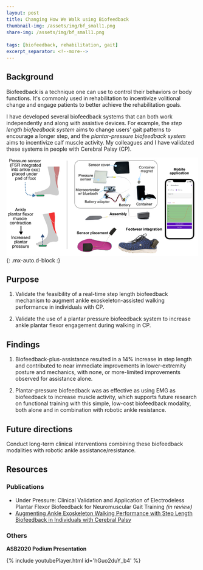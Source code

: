 ```yaml
---
layout: post
title: Changing How We Walk using Biofeedback
thumbnail-img: /assets/img/bf_small1.png
share-img: /assets/img/bf_small1.png

tags: [biofeedback, rehabilitation, gait]
excerpt_separator: <!--more-->
---
```




## Background

Biofeedback is a technique one can use to control their behaviors or body functions. It's commonly used in rehabilitation to incentivize volitional change and engage patients to better achieve the rehabilitation goals.

I have developed several biofeedback systems that can both work independently and along with assistive devices. For example, the *step length biofeedback system* aims to change users' gait patterns to encourage a longer step, and the *plantar-pressure biofeedback system* aims to incentivize calf muscle activity. My colleagues and I have validated these systems in people with Cerebral Palsy (CP).
<!--more-->

![Crepe](/assets/img/BF_all.png){: .mx-auto.d-block :}

## Purpose
1) Validate the feasibility of a real-time step length biofeedback mechanism to augment ankle exoskeleton-assisted walking performance in individuals with CP.

2) Validate the use of a plantar pressure biofeedback system to increase ankle plantar flexor engagement during walking in CP.


## Findings

1. Biofeedback-plus-assistance resulted in a 14% increase in step length and contributed to near immediate improvements in lower-extremity posture and mechanics, with none, or more-limited improvements observed for assistance alone. 

2. Plantar-pressure biofeedback was as effective as using EMG as biofeedback to increase muscle activity, which supports future research on functional training with this simple, low-cost  biofeedback modality, both alone and in combination with robotic ankle resistance.

## Future directions

Conduct long-term clinical interventions combining these biofeedback modalities with robotic ankle assistance/resistance.

## Resources

### Publications
- Under Pressure: Clinical Validation and Application of Electrodeless Plantar Flexor Biofeedback for Neuromuscular Gait Training *(in review)*
- [Augmenting Ankle Exoskeleton Walking Performance with Step Length Biofeedback in Individuals with Cerebral Palsy](https://drive.google.com/file/d/1Zraae-zH1Qda3tR6w1-pRY3J48kzaBhA/view?usp=sharing)

### Others
**ASB2020 Podium Presentation**

{% include youtubePlayer.html id='hGuo2duY_b4' %}